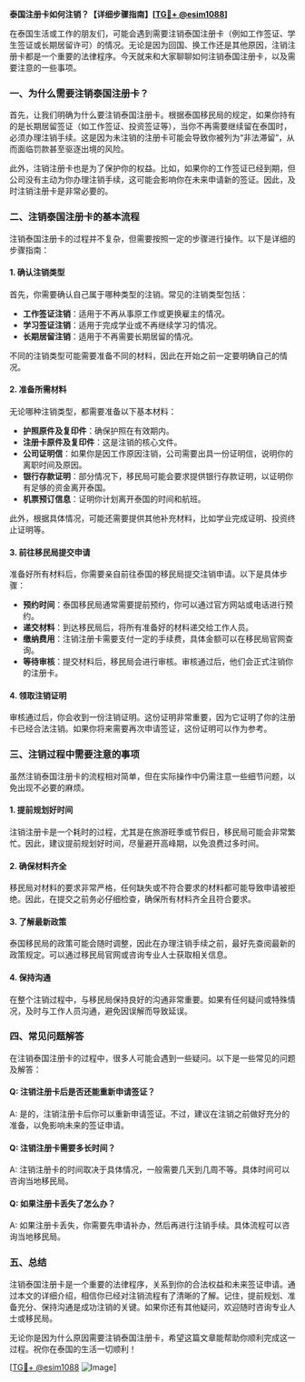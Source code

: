 **泰国注册卡如何注销？【详细步骤指南】[[TG💪+ @esim1088](https://t.me/s/esim1088)]**

在泰国生活或工作的朋友们，可能会遇到需要注销泰国注册卡（例如工作签证、学生签证或长期居留许可）的情况。无论是因为回国、换工作还是其他原因，注销注册卡都是一个重要的法律程序。今天就来和大家聊聊如何注销泰国注册卡，以及需要注意的一些事项。

### 一、为什么需要注销泰国注册卡？

首先，让我们明确为什么要注销泰国注册卡。根据泰国移民局的规定，如果你持有的是长期居留签证（如工作签证、投资签证等），当你不再需要继续留在泰国时，必须办理注销手续。这是因为未注销的注册卡可能会导致你被列为“非法滞留”，从而面临罚款甚至驱逐出境的风险。

此外，注销注册卡也是为了保护你的权益。比如，如果你的工作签证已经到期，但公司没有主动为你办理注销手续，这可能会影响你在未来申请新的签证。因此，及时注销注册卡是非常必要的。

### 二、注销泰国注册卡的基本流程

注销泰国注册卡的过程并不复杂，但需要按照一定的步骤进行操作。以下是详细的步骤指南：

#### 1. 确认注销类型

首先，你需要确认自己属于哪种类型的注销。常见的注销类型包括：

- **工作签证注销**：适用于不再从事原工作或更换雇主的情况。
- **学习签证注销**：适用于完成学业或不再继续学习的情况。
- **长期居留注销**：适用于不再需要长期居留的情况。

不同的注销类型可能需要准备不同的材料，因此在开始之前一定要明确自己的情况。

#### 2. 准备所需材料

无论哪种注销类型，都需要准备以下基本材料：

- **护照原件及复印件**：确保护照在有效期内。
- **注册卡原件及复印件**：这是注销的核心文件。
- **公司证明信**：如果你是因工作原因注销，公司需要出具一份证明信，说明你的离职时间及原因。
- **银行存款证明**：部分情况下，移民局可能会要求提供银行存款证明，以证明你有足够的资金离开泰国。
- **机票预订信息**：证明你计划离开泰国的时间和航班。

此外，根据具体情况，可能还需要提供其他补充材料，比如学业完成证明、投资终止证明等。

#### 3. 前往移民局提交申请

准备好所有材料后，你需要亲自前往泰国的移民局提交注销申请。以下是具体步骤：

- **预约时间**：泰国移民局通常需要提前预约，你可以通过官方网站或电话进行预约。
- **递交材料**：到达移民局后，将所有准备好的材料递交给工作人员。
- **缴纳费用**：注销注册卡需要支付一定的手续费，具体金额可以在移民局官网查询。
- **等待审核**：提交材料后，移民局会进行审核。审核通过后，他们会正式注销你的注册卡。

#### 4. 领取注销证明

审核通过后，你会收到一份注销证明。这份证明非常重要，因为它证明了你的注册卡已经合法注销。如果你将来需要再次申请签证，这份证明可以作为参考。

### 三、注销过程中需要注意的事项

虽然注销泰国注册卡的流程相对简单，但在实际操作中仍需注意一些细节问题，以免出现不必要的麻烦。

#### 1. 提前规划好时间

注销注册卡是一个耗时的过程，尤其是在旅游旺季或节假日，移民局可能会非常繁忙。因此，建议提前规划好时间，尽量避开高峰期，以免浪费过多时间。

#### 2. 确保材料齐全

移民局对材料的要求非常严格，任何缺失或不符合要求的材料都可能导致申请被拒绝。因此，在提交之前务必仔细检查，确保所有材料齐全且符合要求。

#### 3. 了解最新政策

泰国移民局的政策可能会随时调整，因此在办理注销手续之前，最好先查阅最新的政策规定。可以通过移民局官网或咨询专业人士获取相关信息。

#### 4. 保持沟通

在整个注销过程中，与移民局保持良好的沟通非常重要。如果有任何疑问或特殊情况，及时与工作人员沟通，避免因误解而导致延误。

### 四、常见问题解答

在注销泰国注册卡的过程中，很多人可能会遇到一些疑问。以下是一些常见的问题及解答：

#### Q: 注销注册卡后是否还能重新申请签证？

A: 是的，注销注册卡后你可以重新申请签证。不过，建议在注销之前做好充分的准备，以免影响未来的签证申请。

#### Q: 注销注册卡需要多长时间？

A: 注销注册卡的时间取决于具体情况，一般需要几天到几周不等。具体时间可以咨询当地移民局。

#### Q: 如果注册卡丢失了怎么办？

A: 如果注册卡丢失，你需要先申请补办，然后再进行注销手续。具体流程可以咨询当地移民局。

### 五、总结

注销泰国注册卡是一个重要的法律程序，关系到你的合法权益和未来签证申请。通过本文的详细介绍，相信你已经对注销流程有了清晰的了解。记住，提前规划、准备充分、保持沟通是成功注销的关键。如果你还有其他疑问，欢迎随时咨询专业人士或移民局。

无论你是因为什么原因需要注销泰国注册卡，希望这篇文章能帮助你顺利完成这一过程。祝你在泰国的生活一切顺利！

[[TG💪+ @esim1088](https://t.me/s/esim1088) ![Image](https://i.postimg.cc/4NQfJmqS/Snipaste-2025-05-13-00-14-12.png)]